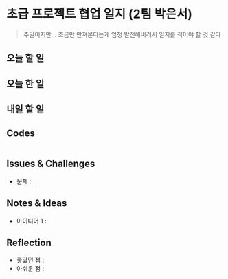 # 초급 프로젝트 협업 일지 (2팀 박은서)
> 주말이지만... 조금만 만져본다는게 엄청 발전해버려서 일지를 적어야 할 것 같다
## 오늘 할 일

## 오늘 한 일

## 내일 할 일

## Codes
```ruby

```
## Issues & Challenges
* 문제 : .
## Notes & Ideas
* 아이디어 1 : 
## Reflection
* 좋았던 점 : 
* 아쉬운 점 : 
